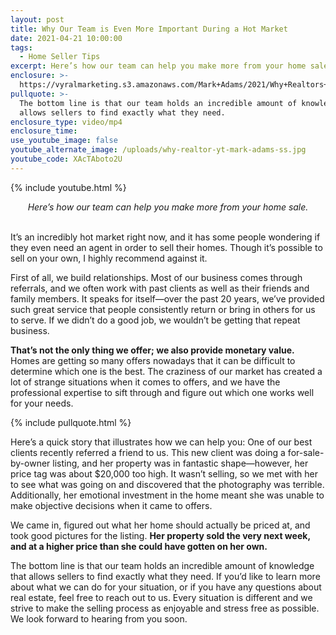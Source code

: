 ```yaml
---
layout: post
title: Why Our Team is Even More Important During a Hot Market
date: 2021-04-21 10:00:00
tags:
  - Home Seller Tips
excerpt: Here’s how our team can help you make more from your home sale.
enclosure: >-
  https://vyralmarketing.s3.amazonaws.com/Mark+Adams/2021/Why+Realtors+Are+Even+More+Important+During+a+Hot+Market.mp4
pullquote: >-
  The bottom line is that our team holds an incredible amount of knowledge that
  allows sellers to find exactly what they need.
enclosure_type: video/mp4
enclosure_time:
use_youtube_image: false
youtube_alternate_image: /uploads/why-realtor-yt-mark-adams-ss.jpg
youtube_code: XAcTAboto2U
---
```

{% include youtube.html %}

<center><em>Here&rsquo;s how our team can help you make more from your home sale.</em></center>

<center>&nbsp;</center>

It’s an incredibly hot market right now, and it has some people wondering if they even need an agent in order to sell their homes. Though it’s possible to sell on your own, I highly recommend against it.

First of all, we build relationships. Most of our business comes through referrals, and we often work with past clients as well as their friends and family members. It speaks for itself—over the past 20 years, we’ve provided such great service that people consistently return or bring in others for us to serve. If we didn’t do a good job, we wouldn’t be getting that repeat business.

**That’s not the only thing we offer; we also provide monetary value.** Homes are getting so many offers nowadays that it can be difficult to determine which one is the best. The craziness of our market has created a lot of strange situations when it comes to offers, and we have the professional expertise to sift through and figure out which one works well for your needs.

{% include pullquote.html %}

Here’s a quick story that illustrates how we can help you: One of our best clients recently referred a friend to us. This new client was doing a for-sale-by-owner listing, and her property was in fantastic shape—however, her price tag was about $20,000 too high. It wasn’t selling, so we met with her to see what was going on and discovered that the photography was terrible. Additionally, her emotional investment in the home meant she was unable to make objective decisions when it came to offers.&nbsp;

We came in, figured out what her home should actually be priced at, and took good pictures for the listing. **Her property sold the very next week, and at a higher price than she could have gotten on her own.**

The bottom line is that our team holds an incredible amount of knowledge that allows sellers to find exactly what they need. If you’d like to learn more about what we can do for your situation, or if you have any questions about real estate, feel free to reach out to us. Every situation is different and we strive to make the selling process as enjoyable and stress free as possible. We look forward to hearing from you soon.
